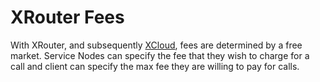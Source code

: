 # XRouter Fees

With XRouter, and subsequently [XCloud](https://docs.blocknet.co/protocol/xcloud/introduction), fees are determined by a free market. Service Nodes can specify the fee that they wish to charge for a call and client can specify the max fee they are willing to pay for calls.
